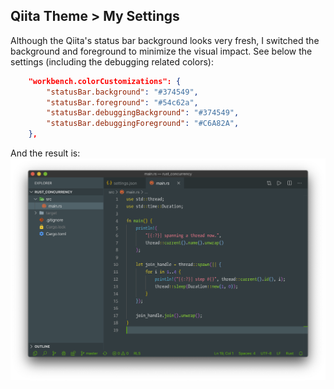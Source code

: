 ## Qiita Theme > My Settings

Although the Qiita's status bar background looks very fresh, I switched the background and foreground to minimize the visual impact. See below the settings (including the debugging related colors):

```json
    "workbench.colorCustomizations": {
        "statusBar.background": "#374549",
        "statusBar.foreground": "#54c62a",
        "statusBar.debuggingBackground": "#374549",
        "statusBar.debuggingForeground": "#C6A82A",
    },

```

And the result is:
![](qiita_theme.png)


